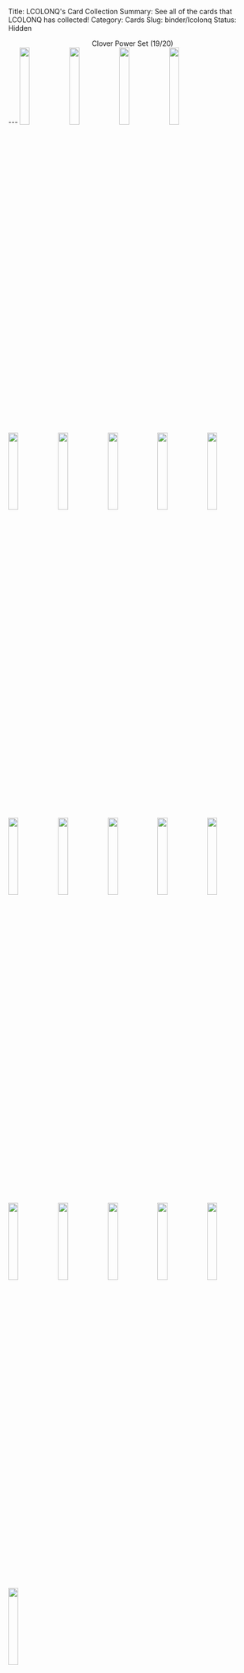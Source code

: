Title: LCOLONQ's Card Collection
Summary: See all of the cards that LCOLONQ has collected!
Category: Cards
Slug: binder/lcolonq
Status: Hidden

<center>Clover Power Set (19/20)</center>
---
<span title='7 Cards'><a href='/card/21237ee9b3ca1/'><img src='/images/cards/21237ee9b3ca1-small.png' width='20%'></a></span><span title='5 Cards'><a href='/card/7cc1d724b2621/'><img src='/images/cards/7cc1d724b2621-small.png' width='20%'></a></span><span title='4 Cards'><a href='/card/547c93afbd692/'><img src='/images/cards/547c93afbd692-small.png' width='20%'></a></span><span title='5 Cards'><a href='/card/fc19809dc9183/'><img src='/images/cards/fc19809dc9183-small.png' width='20%'></a></span><span title='6 Cards'><a href='/card/5728258ed23d4/'><img src='/images/cards/5728258ed23d4-small.png' width='20%'></a></span><span title='5 Cards'><a href='/card/282f0b71360a5/'><img src='/images/cards/282f0b71360a5-small.png' width='20%'></a></span><span title='2 Cards'><a href='/card/c4ce84b15fed7/'><img src='/images/cards/c4ce84b15fed7-small.png' width='20%'></a></span><span title='4 Cards'><a href='/card/b92b48f7f5e28/'><img src='/images/cards/b92b48f7f5e28-small.png' width='20%'></a></span><span title='6 Cards'><a href='/card/96487ec96fb09/'><img src='/images/cards/96487ec96fb09-small.png' width='20%'></a></span><span title='5 Cards'><a href='/card/9489c9ff45ad10/'><img src='/images/cards/9489c9ff45ad10-small.png' width='20%'></a></span><span title='2 Cards'><a href='/card/7698bc91a42511/'><img src='/images/cards/7698bc91a42511-small.png' width='20%'></a></span><span title='10 Cards'><a href='/card/d7064d6712ea12/'><img src='/images/cards/d7064d6712ea12-small.png' width='20%'></a></span><span title='2 Cards'><a href='/card/d72e35b107d113/'><img src='/images/cards/d72e35b107d113-small.png' width='20%'></a></span><span title='7 Cards'><a href='/card/e5208a7c3e7e14/'><img src='/images/cards/e5208a7c3e7e14-small.png' width='20%'></a></span><span title='3 Cards'><a href='/card/8afda7024ce515/'><img src='/images/cards/8afda7024ce515-small.png' width='20%'></a></span><span title='3 Cards'><a href='/card/47e418648ab716/'><img src='/images/cards/47e418648ab716-small.png' width='20%'></a></span><span title='5 Cards'><a href='/card/6bbd232a253317/'><img src='/images/cards/6bbd232a253317-small.png' width='20%'></a></span><span title='3 Cards'><a href='/card/19d6ffca4e1818/'><img src='/images/cards/19d6ffca4e1818-small.png' width='20%'></a></span><img src='/images/cards/back-small.png' width='20%'><span title='3 Cards'><a href='/card/24baab34ee5420/'><img src='/images/cards/24baab34ee5420-small.png' width='20%'></a></span><center>Radish Riot Set (17/20)</center>
---
<span title='2 Cards'><a href='/card/83c4720aa822/'><img src='/images/cards/83c4720aa822-small.png' width='20%'></a></span><span title='1 Card'><a href='/card/ebac18703723/'><img src='/images/cards/ebac18703723-small.png' width='20%'></a></span><img src='/images/cards/back-small.png' width='20%'><img src='/images/cards/back-small.png' width='20%'><span title='2 Cards'><a href='/card/3f2139cc3926/'><img src='/images/cards/3f2139cc3926-small.png' width='20%'></a></span><img src='/images/cards/back-small.png' width='20%'><span title='2 Cards'><a href='/card/f5240da30028/'><img src='/images/cards/f5240da30028-small.png' width='20%'></a></span><span title='2 Cards'><a href='/card/5f989bebb229/'><img src='/images/cards/5f989bebb229-small.png' width='20%'></a></span><span title='2 Cards'><a href='/card/86ef1d0db530/'><img src='/images/cards/86ef1d0db530-small.png' width='20%'></a></span><span title='2 Cards'><a href='/card/9bee98d4a331/'><img src='/images/cards/9bee98d4a331-small.png' width='20%'></a></span><span title='2 Cards'><a href='/card/26a11faa1f32/'><img src='/images/cards/26a11faa1f32-small.png' width='20%'></a></span><span title='1 Card'><a href='/card/bb2681c93233/'><img src='/images/cards/bb2681c93233-small.png' width='20%'></a></span><span title='2 Cards'><a href='/card/05eef9689034/'><img src='/images/cards/05eef9689034-small.png' width='20%'></a></span><img src='/images/cards/back-small.png' width='20%'><span title='1 Card'><a href='/card/8768b8000536/'><img src='/images/cards/8768b8000536-small.png' width='20%'></a></span><span title='1 Card'><a href='/card/6cfc679a9237/'><img src='/images/cards/6cfc679a9237-small.png' width='20%'></a></span><span title='3 Cards'><a href='/card/67d3c2503338/'><img src='/images/cards/67d3c2503338-small.png' width='20%'></a></span><span title='2 Cards'><a href='/card/0d4276ecfb39/'><img src='/images/cards/0d4276ecfb39-small.png' width='20%'></a></span><span title='1 Card'><a href='/card/be0ee33cf240/'><img src='/images/cards/be0ee33cf240-small.png' width='20%'></a></span><span title='2 Cards'><a href='/card/b92b7a1bac41/'><img src='/images/cards/b92b7a1bac41-small.png' width='20%'></a></span><span title='1 Card'><a href='/card/b3973e816b42/'><img src='/images/cards/b3973e816b42-small.png' width='20%'></a></span>
---
<center><h2>Event Cards (2)</h2></center>
---
<center><a href='/card/b8ad08aca188/'><img src='/images/cards/b8ad08aca188-small.png' width='20%'></a><a href='/card/364608a3e2f1/'><img src='/images/cards/364608a3e2f1-small.png' width='20%'></a></center>
